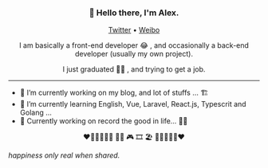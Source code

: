 <h3 align='center'>👋 Hello there, I'm Alex.</h3>

<p align='center'>
	<a href='https://twitter.com/AuJynZephyr'>Twitter</a> • 
  <a href='http://weibo.com/5315709296'>Weibo</a>
</p>

<p align='center'>I am basically a front-end developer 😂 , and occasionally a back-end developer (usually my own project).</p>

<p align='center'>I just graduated 👨‍🎓 , and trying to get a job.</p>

----

- 🔭 I’m currently working on my blog, and lot of stuffs … 🏗
- 🌱 I’m currently learning English, Vue,  Laravel, React.js, Typescrit and Golang ...
- 📝 Currently working on record the good in life… 🧟‍♂️

<p align='center'>❤️🧡💛💚💙💜 👨‍💻 🎮 🎞 🏖 💜💙💚💛🧡❤️</p>

*happiness only real when shared.*

